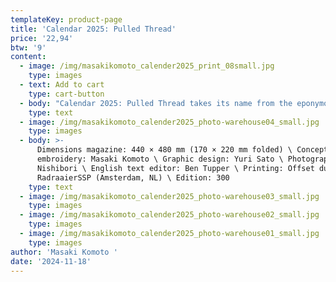 ```yaml
---
templateKey: product-page
title: 'Calendar 2025: Pulled Thread'
price: '22,94'
btw: '9'
content:
  - image: /img/masakikomoto_calender2025_print_08small.jpg
    type: images
  - text: Add to cart
    type: cart-button
  - body: "Calendar 2025: Pulled Thread takes its name from the eponymously titled process in which fabric threads are pulled tightly to form distinct designs.\r\n\n\rFeaturing various pulled fabric stitches such as the four-sided stitch and diagonal cross filling stitch, the calendar utilizes the technique of pulling threads in regular stitch counts and orientation in order to create negative spaces that give a lacey appearance to the fabric.\r\n\n\rThe typography used for the calendar is based on lettering typically featured in classical cross stitch embroidery. Stitched entirely in French knot, the typography features a raised texture which stands in contrast to the stitching of the calendar’s border.\r\n\n\rThe embroidery has been photographed and printed in black and grey duotone to a 1:1 scale. Each calendar is hand numbered and comes pre-folded in an envelope.\r\n\n\rCalendar 2025: Pulled Thread can be used as a decorative item or as a functional calendar. If you wish to use it as a calendar, carefully separate the sheets along the perforated lines by hand."
    type: text
  - image: /img/masakikomoto_calender2025_photo-warehouse04_small.jpg
    type: images
  - body: >-
      Dimensions magazine: 440 × 480 mm (170 × 220 mm folded) \ Concept and
      embroidery: Masaki Komoto \ Graphic design: Yuri Sato \ Photography: Ayako
      Nishibori \ English text editor: Ben Tupper \ Printing: Offset duotone at
      RadraaierSSP (Amsterdam, NL) \ Edition: 300
    type: text
  - image: /img/masakikomoto_calender2025_photo-warehouse03_small.jpg
    type: images
  - image: /img/masakikomoto_calender2025_photo-warehouse02_small.jpg
    type: images
  - image: /img/masakikomoto_calender2025_photo-warehouse01_small.jpg
    type: images
author: 'Masaki Komoto '
date: '2024-11-18'
---
```


